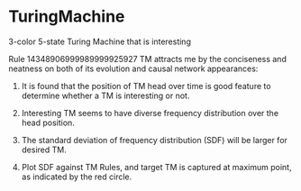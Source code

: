 TuringMachine
=============

3-color 5-state Turing Machine that is interesting

Rule 14348906999989999925927 TM attracts me by the conciseness and neatness on both of its evolution and causal network appearances:

1) It is found that the position of TM head over time is good feature to determine whether a TM is interesting or not.

2) Interesting TM seems to have diverse frequency distribution over the head position.

3) The standard deviation of frequency distribution (SDF) will be larger for desired TM.

4) Plot SDF against TM Rules, and target TM is captured at maximum point, as indicated by the red circle.
